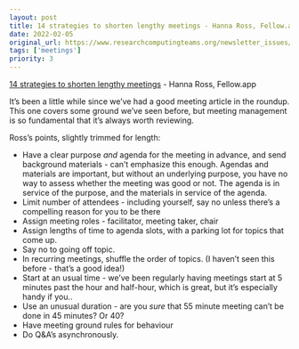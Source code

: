 ```yaml
---
layout: post
title: 14 strategies to shorten lengthy meetings - Hanna Ross, Fellow.app
date: 2022-02-05
original_url: https://www.researchcomputingteams.org/newsletter_issues/0108
tags: ['meetings']
priority: 3
---
```


<!-- markdownlint-disable MD033 -->
<!-- markdownlint-disable MD041 -->
<!-- markdownlint-disable MD049 -->

[14 strategies to shorten lengthy meetings](https://fellow.app/blog/meetings/effective-strategies-to-shorten-meetings-at-work) - Hanna Ross, Fellow.app

It’s been a little while since we’ve had a good meeting article in the roundup.  This one covers some ground we’ve seen before, but meeting management is so fundamental that it’s always worth reviewing.

Ross’s points, slightly trimmed for length:

- Have a clear purpose *and* agenda for the meeting in advance, and send background materials - can’t emphasize this enough.  Agendas and materials are important, but without an underlying purpose, you have no way to assess whether the meeting was good or not.  The agenda is in service of the purpose, and the materials in service of the agenda.
- Limit number of attendees - including yourself, say no unless there’s a compelling reason for you to be there
- Assign meeting roles - facilitator, meeting taker, chair
- Assign lengths of time to agenda slots, with a parking lot for topics that come up.
- Say no to going off topic.
- In recurring meetings, shuffle the order of topics.  (I haven’t seen this before - that’s a good idea!)
- Start at an usual time - we’ve been regularly having meetings start at 5 minutes past the hour and half-hour, which is great, but it’s especially handy if you..
- Use an unusual duration - are you *sure* that 55 minute meeting can’t be done in 45 minutes?  Or 40?
- Have meeting ground rules for behaviour
- Do Q&A’s asynchronously.
